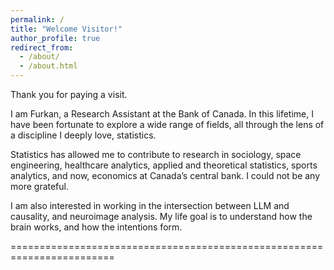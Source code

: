 ```yaml
---
permalink: /
title: "Welcome Visitor!"
author_profile: true
redirect_from: 
  - /about/
  - /about.html
---
```


Thank you for paying a visit. 

I am Furkan, a Research Assistant at the Bank of Canada. In this lifetime, I have been fortunate to explore a wide range of fields, all through the lens of a discipline I deeply love, statistics. 

Statistics has allowed me to contribute to research in sociology, space engineering, healthcare analytics, applied and theoretical statistics, sports analytics, and now, economics at Canada’s central bank. I could not be any more grateful. 

I am also interested in working in the intersection between LLM and causality, and neuroimage analysis. My life goal is to understand how the brain works, and how the intentions form. 

========================================================================


